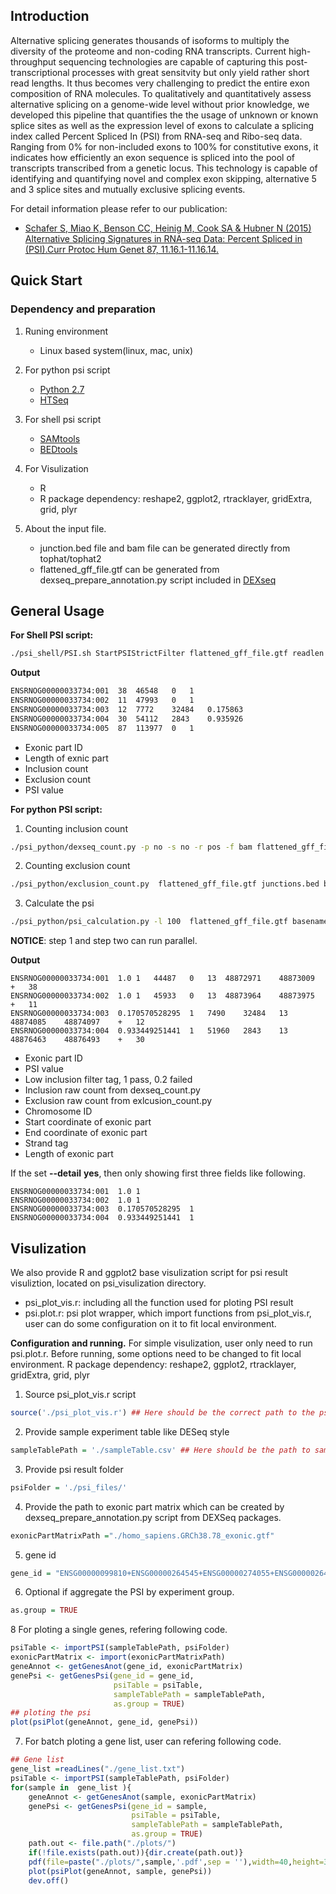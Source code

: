 ## Introduction
Alternative splicing generates thousands of isoforms to multiply the diversity of the proteome and non-coding RNA transcripts. Current high-throughput sequencing technologies are capable of capturing this post-transcriptional processes with great sensitvity but only yield rather short read lengths. It thus becomes very challenging to predict the entire exon composition of RNA molecules. To qualitatively and quantitatively assess alternative splicing on a genome-wide level without prior knowledge, we developed this pipeline that quantifies the the usage of unknown or known splice sites as well as the expression level of exons to calculate a splicing index called Percent Spliced In (PSI) from RNA-seq and Ribo-seq data. Ranging from 0% for non-included exons to 100% for constitutive exons, it indicates how efficiently an exon sequence is spliced into the pool of transcripts transcribed from a genetic locus. This technology is capable of identifying and quantifying novel and complex exon skipping, alternative 5 and 3 splice sites and mutually exclusive splicing events. 

For detail information please refer to our publication:
* [Schafer S, Miao K, Benson CC, Heinig M, Cook SA & Hubner N (2015) Alternative Splicing Signatures in RNA-seq Data: Percent Spliced in (PSI).Curr Protoc Hum Genet 87, 11.16.1-11.16.14.](http://onlinelibrary.wiley.com/doi/10.1002/0471142905.hg1116s87/abstract)

## Quick Start
### Dependency and preparation
1.  Runing environment 
    * Linux based system(linux, mac, unix)
 
2.  For python psi script 
    * [Python 2.7](https://www.python.org)
    * [HTSeq](http://www-huber.embl.de/HTSeq/doc/overview.html)

3.  For shell psi script
    * [SAMtools](http://samtools.sourceforge.net/)
    * [BEDtools](http://bedtools.readthedocs.org/en/latest/) 

4.  For Visulization
    * R
    * R package dependency: reshape2, ggplot2, rtracklayer, gridExtra, grid, plyr

5.  About the input file. 
    * junction.bed file and bam file can be generated directly  from tophat/tophat2
    * flattened_gff_file.gtf can be generated from dexseq_prepare_annotation.py script included in [DEXseq](http://bioconductor.org/packages/release/bioc/html/DEXSeq.html)

## General Usage
**For Shell PSI script:**
```bash
./psi_shell/PSI.sh StartPSIStrictFilter flattened_gff_file.gtf readlen alignment_file.bam junctions.bed baseName
```
**Output**
```bash
ENSRNOG00000033734:001	38	46548	0	1
ENSRNOG00000033734:002	11	47993	0	1
ENSRNOG00000033734:003	12	7772	32484	0.175863
ENSRNOG00000033734:004	30	54112	2843	0.935926
ENSRNOG00000033734:005	87	113977	0	1
``` 
*  Exonic part ID
*  Length of exnic part
*  Inclusion count
*  Exclusion count 
*  PSI value 


**For python PSI script:**
1. Counting inclusion count

 ```bash 
 ./psi_python/dexseq_count.py -p no -s no -r pos -f bam flattened_gff_file.gtf  alignment_file.bam basename.inclusion
 ```
2. Counting exclusion count

 ```bash 
 ./psi_python/exclusion_count.py  flattened_gff_file.gtf junctions.bed basename.exclusion
 ```
3. Calculate the psi 

 ```bash 
 ./psi_python/psi_calculation.py -l 100  flattened_gff_file.gtf basename.inclusion basename.exclusion basename
 ```
**NOTICE**: step 1 and step two can run parallel. 

**Output**
```shell 
ENSRNOG00000033734:001	1.0	1	44487	0	13	48872971	48873009	+	38
ENSRNOG00000033734:002	1.0	1	45933	0	13	48873964	48873975	+	11
ENSRNOG00000033734:003	0.170570528295	1	7490	32484	13	48874085	48874097	+	12
ENSRNOG00000033734:004	0.933449251441	1	51960	2843	13	48876463	48876493	+	30
```
*  Exonic part ID
*  PSI value
*  Low inclusion filter tag, 1 pass, 0.2 failed 
*  Inclusion raw count from dexseq_count.py
*  Exclusion raw count from exlcusion_count.py 
*  Chromosome ID
*  Start coordinate of exonic part 
*  End coordinate of exonic part 
*  Strand tag
*  Length of exonic part

If the set **--detail** **yes**, then only showing first three fields like following.
```shell
ENSRNOG00000033734:001	1.0	1
ENSRNOG00000033734:002	1.0	1
ENSRNOG00000033734:003	0.170570528295	1
ENSRNOG00000033734:004	0.933449251441	1
``` 

## Visulization
We also provide R and ggplot2 base visulization script for psi result visuliztion, located on psi_visulization directory. 
*  psi_plot_vis.r: including all the function used for ploting PSI result
*  psi.plot.r: psi plot wrapper, which import functions from psi_plot_vis.r, user can do some configuration on it to fit local environment. 

**Configuration and running.** 
For simple visulization, user only need to run psi.plot.r. Before running, some options need to be changed to fit local environment. 
  R package dependency: reshape2, ggplot2, rtracklayer, gridExtra, grid, plyr

1. Source psi_plot_vis.r script

 ```R
 source('./psi_plot_vis.r') ## Here should be the correct path to the psi_plot_vis.r script
 ```
2. Provide sample experiment table like DESeq style

 ```R
 sampleTablePath = './sampleTable.csv' ## Here should be the path to sampleTable, user can refer to the testing data to create own one. 
 ```

3. Provide psi result folder
   
```R
psiFolder = './psi_files/'
```

4. Provide the path to exonic part matrix which can be created by dexseq_prepare_annotation.py script from DEXSeq packages. 
   
 ```R
 exonicPartMatrixPath ="./homo_sapiens.GRCh38.78_exonic.gtf"
 ```
5. gene id 
  
 ```R
 gene_id = "ENSG00000099810+ENSG00000264545+ENSG00000274055+ENSG00000264801+ENSG00000240498"
 ```
6. Optional if aggregate the PSI by experiment group. 

 ```R
 as.group = TRUE
 ```
8 For ploting a single genes, refering following code. 
   
 ```R
 psiTable <- importPSI(sampleTablePath, psiFolder)
 exonicPartMatrix <- import(exonicPartMatrixPath)
 geneAnnot <- getGenesAnot(gene_id, exonicPartMatrix)
 genePsi <- getGenesPsi(gene_id = gene_id,
                        psiTable = psiTable, 
                        sampleTablePath = sampleTablePath,
                        as.group = TRUE)
 ## ploting the psi 
 plot(psiPlot(geneAnnot, gene_id, genePsi))
 ```
7. For batch ploting a gene list, user can refering following code. 
   
 ```R
 ## Gene list
 gene_list =readLines("./gene_list.txt")
 psiTable <- importPSI(sampleTablePath, psiFolder)
 for(sample in  gene_list ){
     geneAnnot <- getGenesAnot(sample, exonicPartMatrix)
     genePsi <- getGenesPsi(gene_id = sample,
                            psiTable = psiTable, 
                            sampleTablePath = sampleTablePath,
                            as.group = TRUE)
     path.out <- file.path("./plots/")
     if(!file.exists(path.out)){dir.create(path.out)}
     pdf(file=paste("./plots/",sample,'.pdf',sep = ''),width=40,height=30 ) 
     plot(psiPlot(geneAnnot, sample, genePsi))
     dev.off()
 ```


